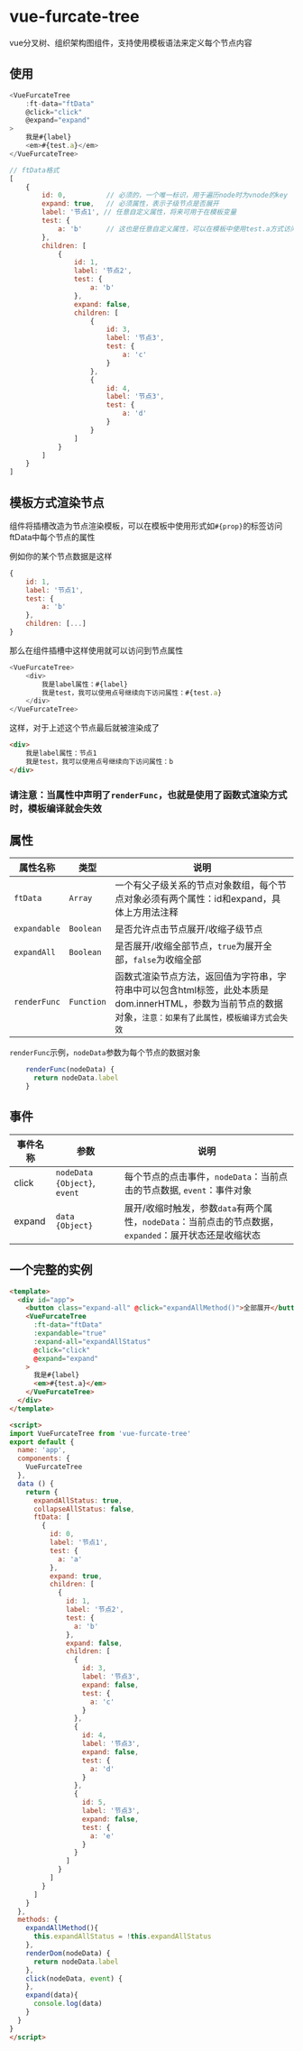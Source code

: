 # vue-furcate-tree
vue分叉树、组织架构图组件，支持使用模板语法来定义每个节点内容

## 使用
```js
<VueFurcateTree 
    :ft-data="ftData" 
    @click="click"
    @expand="expand"
>
    我是#{label}
    <em>#{test.a}</em>
</VueFurcateTree>

// ftData格式
[
    {
        id: 0,          // 必须的，一个唯一标识，用于遍历node时为vnode的key
        expand: true,   // 必须属性，表示子级节点是否展开
        label: '节点1', // 任意自定义属性，将来可用于在模板变量
        test: {
            a: 'b'      // 这也是任意自定义属性，可以在模板中使用test.a方式访问变量
        },
        children: [
            {
                id: 1,
                label: '节点2',
                test: {
                    a: 'b'
                },
                expand: false,
                children: [
                    {
                        id: 3,
                        label: '节点3',
                        test: {
                            a: 'c'
                        }
                    },
                    {
                        id: 4,
                        label: '节点3',
                        test: {
                            a: 'd'
                        }
                    }
                ]
            }
        ]
    }
]

```

## 模板方式渲染节点
组件将插槽改造为节点渲染模板，可以在模板中使用形式如`#{prop}`的标签访问ftData中每个节点的属性

例如你的某个节点数据是这样
```js
{
    id: 1,
    label: '节点1',
    test: {
        a: 'b'
    },
    children: [...]
}
```
那么在组件插槽中这样使用就可以访问到节点属性
```js
<VueFurcateTree>
    <div>
        我是label属性：#{label}
        我是test，我可以使用点号继续向下访问属性：#{test.a}
    </div>
</VueFurcateTree>
```

这样，对于上述这个节点最后就被渲染成了

```html
<div>
    我是label属性：节点1
    我是test，我可以使用点号继续向下访问属性：b
</div>
```

### 请注意：当属性中声明了`renderFunc`，也就是使用了函数式渲染方式时，模板编译就会失效

## 属性
| 属性名称 | 类型 | 说明 |
| ---------- | ---------- | ----------- |
| `ftData` | `Array` | 一个有父子级关系的节点对象数组，每个节点对象必须有两个属性：id和expand，具体上方用法注释 |
| `expandable` | `Boolean` | 是否允许点击节点展开/收缩子级节点 |
| `expandAll` | `Boolean` | 是否展开/收缩全部节点，`true`为展开全部，`false`为收缩全部 |
| `renderFunc` | `Function` | 函数式渲染节点方法，返回值为字符串，字符串中可以包含html标签，此处本质是dom.innerHTML，参数为当前节点的数据对象，`注意：如果有了此属性，模板编译方式会失效` |

`renderFunc`示例，`nodeData`参数为每个节点的数据对象
```js
    renderFunc(nodeData) {
      return nodeData.label
    }
```

## 事件

| 事件名称 | 参数 | 说明 |
| ---------- | ----------- | ----------- |
| click | `nodeData {Object}`, `event` | 每个节点的点击事件，`nodeData`：当前点击的节点数据, `event`：事件对象 |
| expand | `data {Object}` | 展开/收缩时触发，参数`data`有两个属性，`nodeData`：当前点击的节点数据，`expanded`：展开状态还是收缩状态|

## 一个完整的实例

```html
<template>
  <div id="app">
    <button class="expand-all" @click="expandAllMethod()">全部展开</button>
    <VueFurcateTree 
      :ft-data="ftData" 
      :expandable="true"
      :expand-all="expandAllStatus"
      @click="click"
      @expand="expand"
    >
      我是#{label}
      <em>#{test.a}</em>
    </VueFurcateTree>
  </div>
</template>

<script>
import VueFurcateTree from 'vue-furcate-tree'
export default {
  name: 'app',
  components: {
    VueFurcateTree
  },
  data () {
    return {
      expandAllStatus: true,
      collapseAllStatus: false,
      ftData: [
        {
          id: 0,
          label: '节点1',
          test: {
            a: 'a'
          },
          expand: true,
          children: [
            {
              id: 1,
              label: '节点2',
              test: {
                a: 'b'
              },
              expand: false,
              children: [
                {
                  id: 3,
                  label: '节点3',
                  expand: false,
                  test: {
                    a: 'c'
                  }
                },
                {
                  id: 4,
                  label: '节点3',
                  expand: false,
                  test: {
                    a: 'd'
                  }
                },
                {
                  id: 5,
                  label: '节点3',
                  expand: false,
                  test: {
                    a: 'e'
                  }
                }
              ]
            }
          ]
        }
      ]
    }
  },
  methods: {
    expandAllMethod(){
      this.expandAllStatus = !this.expandAllStatus
    },
    renderDom(nodeData) {
      return nodeData.label
    },
    click(nodeData, event) {
    },
    expand(data){
      console.log(data)
    }
  }
}
</script>
```
